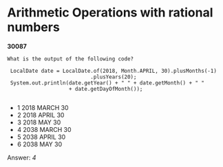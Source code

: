 Arithmetic Operations with rational numbers
===========================================
**30087**
```
What is the output of the following code? 
 
 LocalDate date = LocalDate.of(2018, Month.APRIL, 30).plusMonths(-1) 
                           .plusYears(20); 
 System.out.println(date.getYear() + " " + date.getMonth() + " " 
                    + date.getDayOfMonth()); 
   
```


- 1 2018 MARCH 30
- 2 2018 APRIL 30
- 3 2018 MAY 30
- 4 2038 MARCH 30
- 5 2038 APRIL 30
- 6 2038 MAY 30

Answer: *4*

